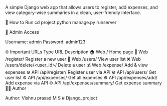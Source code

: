A simple Django web app that allows users to register, add expenses, and view category-wise summaries in a clean, user-friendly interface.

🚀 How to Run
cd project
python manage.py runserver




🔑 Admin Access

Username: admin
Password: admin123


🌐 Important URLs
Type	URL	Description
🏠 Web	/	Home page
👤 Web	/register/	Register a new user
👥 Web	/users/	View user list
❌ Web	/users/delete/<user_id>/	Delete a user
💰 Web	/expense/	Add & view expenses
⚙️ API	/api/register/	Register user via API
⚙️ API	/api/users/	Get user list
⚙️ API	/api/expenses/	Get all expenses
⚙️ API	/api/expenses/add/	Add expense via API
⚙️ API	/api/expenses/summary/	Get expense summary
👨‍💻 Author

Author: Vishnu prasad M S
#   D j a n g o _ p r o j e c t 
 
 

